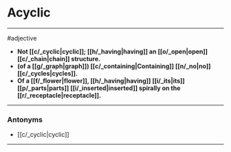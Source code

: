 # Acyclic
---
#adjective
- **Not [[c/_cyclic|cyclic]]; [[h/_having|having]] an [[o/_open|open]] [[c/_chain|chain]] structure.**
- **(of a [[g/_graph|graph]]) [[c/_containing|Containing]] [[n/_no|no]] [[c/_cycles|cycles]].**
- **Of a [[f/_flower|flower]], [[h/_having|having]] [[i/_its|its]] [[p/_parts|parts]] [[i/_inserted|inserted]] spirally on the [[r/_receptacle|receptacle]].**
---
### Antonyms
- [[c/_cyclic|cyclic]]
---
